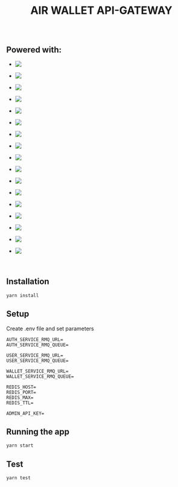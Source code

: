 <h1 align='center'>

AIR WALLET API-GATEWAY

</h1>

</br>

## Powered with:

*   <img align="left" src="https://img.shields.io/badge/Nest-7835EE?style=for-the-badge&logo=nestjs&logoColor=white" />\
    </span>

*   <img align="left" src="https://img.shields.io/badge/PostgreSQL-7130E4?style=for-the-badge&logo=postgresql&logoColor=white" />\
    </span>

*   <img align="left" src="https://img.shields.io/badge/RabbitMQ-682BD5?style=for-the-badge&logo=rabbitmq&logoColor=white" />\
    </span>

*   <img align="left" src="https://img.shields.io/badge/Prisma-5C26BE?style=for-the-badge&logo=prisma&logoColor=white" />\
    </span>

*   <img align="left" src="https://img.shields.io/badge/JWT-5724B4?style=for-the-badge&logo=JSON%20web%20tokens&logoColor=white" />\
    </span>

*   <img align="left" src="https://img.shields.io/badge/Swagger-4D20A0?style=for-the-badge&logo=swagger&logoColor=white" />\
    </span>

*   <img align="left" src="https://img.shields.io/badge/Jest-4D2CAC?style=for-the-badge&logo=jest&logoColor=white" />\
    </span>

*   <img align="left" src="https://img.shields.io/badge/Ethereum-4D39B9?style=for-the-badge&logo=Ethereum&logoColor=white" />\
    </span>

*   <img align="left" src="https://img.shields.io/badge/Polygon-4D45C6?style=for-the-badge&logo=Polygon&logoColor=white" />\
    </span>

*   <img align="left" src="https://img.shields.io/badge/Ethers.js-4D52D2?style=for-the-badge&logo=ethereum&logoColor=white" />\
    </span>

*   <img align="left" src="https://img.shields.io/badge/alchemy-4D5EDF?style=for-the-badge&logo=alchemy&logoColor=white" />\
    </span>

*   <img align="left" src="https://img.shields.io/badge/CryptoJS-4D78F8?style=for-the-badge&logo=cryptography&logoColor=white" />\
    </span>

*   <img align="left" src="https://img.shields.io/badge/BCRYPT-4D84FF?style=for-the-badge&logo=bcrypt.js-js&logoColor=white" />\
    </span>

*   <img align="left" src="https://img.shields.io/badge/nodemailer-4D91FF?style=for-the-badge&logo=nodemailer.js-js&logoColor=white" />\
    </span>

*   <img align="left" src="https://img.shields.io/badge/Node.js-4D9EFF?style=for-the-badge&logo=nodedotjs&logoColor=white" />\
    </span>

*   <img align="left" src="https://img.shields.io/badge/Express-4DAAFF?style=for-the-badge&logo=express&logoColor=white" />\
    </span>

*   <img align="left" src="https://img.shields.io/badge/yarn-4DB7FF?style=for-the-badge&logo=yarn&logoColor=white" />\
    </span>

</br>

## Installation

```
yarn install
```
## Setup

Create .env file and set parameters

```
AUTH_SERVICE_RMQ_URL=
AUTH_SERVICE_RMQ_QUEUE=

USER_SERVICE_RMQ_URL=
USER_SERVICE_RMQ_QUEUE=

WALLET_SERVICE_RMQ_URL=
WALLET_SERVICE_RMQ_QUEUE=

REDIS_HOST=
REDIS_PORT=
REDIS_MAX=
REDIS_TTL=

ADMIN_API_KEY=
```

## Running the app

```
yarn start
```

## Test

```
yarn test
```
